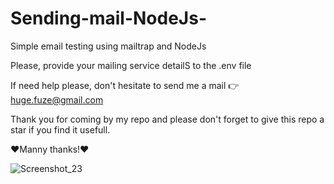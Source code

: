# Sending-mail-NodeJs-
Simple email testing using mailtrap  and NodeJs 

Please, provide your mailing service detailS to the .env file

If need help please, don't hesitate to send me a mail 👉 huge.fuze@gmail.com

Thank you for coming by my repo and please don't forget to give this repo a star if you find it usefull.

❤️Manny thanks!❤️

![Screenshot_23](https://user-images.githubusercontent.com/19228713/147327751-147aaf72-7cb3-4d65-b6d0-a61b019669f7.png)
